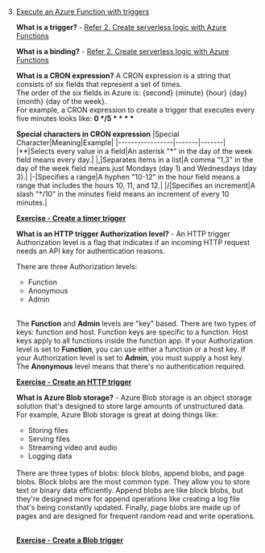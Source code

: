3. [Execute an Azure Function with triggers](https://docs.microsoft.com/en-us/learn/modules/execute-azure-function-with-triggers/)

    **What is a trigger?** - [Refer 2. Create serverless logic with Azure Functions](2.%20Create%20serverless%20logic%20with%20Azure%20Functions.md)
    
     **What is a binding?** - [Refer 2. Create serverless logic with Azure Functions](2.%20Create%20serverless%20logic%20with%20Azure%20Functions.md)
    
    **What is a CRON expression?** 
    A CRON expression is a string that consists of six fields that represent a set of times.<br/>
    The order of the six fields in Azure is: {second} {minute} {hour} {day} {month} {day of the week}.<br/>
    For example, a CRON expression to create a trigger that executes every five minutes looks like: __0 */5 * * * *__ <br/>
    
    **Special characters in CRON expression**
    |Special Character|Meaning|Example|
    |-----------------|-------|-------|
    |\*\*|Selects every value in a field|An asterisk "\*" in the day of the week field means every day.|
    |,|Separates items in a list|A comma "1,3" in the day of the week field means just Mondays (day 1) and Wednesdays (day 3).|
    |-|Specifies a range|A hyphen "10-12" in the hour field means a range that includes the hours 10, 11, and 12.|
    |/|Specifies an increment|A slash "\*/10" in the minutes field means an increment of every 10 minutes.|
    
    [**Exercise - Create a timer trigger**](https://docs.microsoft.com/en-us/learn/modules/execute-azure-function-with-triggers/4-create-timer-trigger?pivots=csharp)
    
    **What is an HTTP trigger Authorization level?** - An HTTP trigger Authorization level is a flag that indicates if an incoming HTTP request needs an API key for authentication reasons.<br/>
    
    There are three Authorization levels:
    - Function
    - Anonymous
    - Admin
    <br/>
    
    The **Function** and **Admin** levels are "key" based. There are two types of keys: function and host. Function keys are specific to a function. Host keys apply to all functions inside the function app. If your Authorization level is set to **Function**, you can use either a function or a host key. If your Authorization level is set to **Admin**, you must supply a host key.<br/>
    The **Anonymous** level means that there's no authentication required.
    
    [**Exercise - Create an HTTP trigger**](https://docs.microsoft.com/en-us/learn/modules/execute-azure-function-with-triggers/6-create-http-trigger?pivots=csharp)
    
    **What is Azure Blob storage?** - Azure Blob storage is an object storage solution that's designed to store large amounts of unstructured data.<br/>
    For example, Azure Blob storage is great at doing things like:
    - Storing files
    - Serving files
    - Streaming video and audio
    - Logging data
    <br/>
    There are three types of blobs: block blobs, append blobs, and page blobs. Block blobs are the most common type. They allow you to store text or binary data efficiently. Append blobs are like block blobs, but they're designed more for append operations like creating a log file that's being constantly updated. Finally, page blobs are made up of pages and are designed for frequent random read and write operations.<br/>
    <br/>
    
    [**Exercise - Create a Blob trigger**](https://docs.microsoft.com/en-us/learn/modules/execute-azure-function-with-triggers/8-create-blob-trigger)
